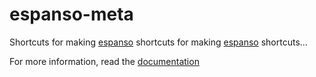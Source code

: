 # espanso-meta
Shortcuts for making [espanso](https://espanso.org) shortcuts for making [espanso](https://espanso.org) shortcuts…

For more information, read the [documentation](https://espanso.org/docs/)
